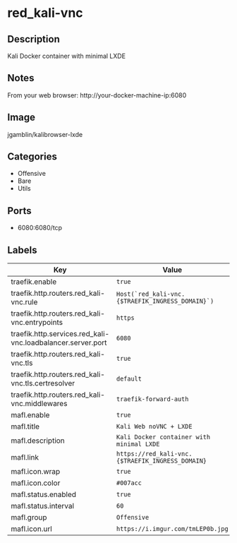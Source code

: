 # red_kali-vnc

## Description
Kali Docker container with minimal LXDE

## Notes
From your web browser: http://your\-docker\-machine\-ip:6080

## Image
jgamblin/kalibrowser-lxde

## Categories
- Offensive
- Bare
- Utils

## Ports
- 6080:6080/tcp

## Labels
| Key | Value |
|-----|-------|
| traefik.enable | ```true``` |
| traefik.http.routers.red_kali-vnc.rule | ```Host(`red_kali-vnc.{$TRAEFIK_INGRESS_DOMAIN}`)``` |
| traefik.http.routers.red_kali-vnc.entrypoints | ```https``` |
| traefik.http.services.red_kali-vnc.loadbalancer.server.port | ```6080``` |
| traefik.http.routers.red_kali-vnc.tls | ```true``` |
| traefik.http.routers.red_kali-vnc.tls.certresolver | ```default``` |
| traefik.http.routers.red_kali-vnc.middlewares | ```traefik-forward-auth``` |
| mafl.enable | ```true``` |
| mafl.title | ```Kali Web noVNC + LXDE``` |
| mafl.description | ```Kali Docker container with minimal LXDE``` |
| mafl.link | ```https://red_kali-vnc.{$TRAEFIK_INGRESS_DOMAIN}``` |
| mafl.icon.wrap | ```true``` |
| mafl.icon.color | ```#007acc``` |
| mafl.status.enabled | ```true``` |
| mafl.status.interval | ```60``` |
| mafl.group | ```Offensive``` |
| mafl.icon.url | ```https://i.imgur.com/tmLEP0b.jpg``` |

